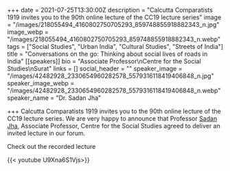 +++
date = 2021-07-25T13:30:00Z
description = "Calcutta Comparatists 1919 invites you to the 90th online lecture of the CC19 lecture series"
image = "/images/218055494_4160802750705293_859748855918882343_n.jpg"
image_webp = "/images/218055494_4160802750705293_859748855918882343_n.webp"
tags = ["Social Studies", "Urban India", "Cultural Studies", "Streets of India"]
title = "Conversations on the go: Thinking about social lives of roads in India"
[[speakers]]
bio = "Associate Professor\nCentre for the Social Studies\nSurat"
links = []
social_header = ""
speaker_image = "/images/42482928_2330654960282578_5579316118419406848_n.jpg"
speaker_image_webp = "/images/42482928_2330654960282578_5579316118419406848_n.webp"
speaker_name = "Dr. Sadan Jha"

+++
Calcutta Comparatists 1919 invites you to the 90th online lecture of the CC19 lecture series. We are very happy to announce that Professor [Sadan Jha](https://www.facebook.com/sadan.jha?__cft__%5B0%5D=AZXyUMZVyRHjdrX0d7SeoibSk5SfSLZvcoFECqpwpsZqGEsC2VuvKig-8rZ090Kp3T37kk2ACwMiyiJgFzSFaWmtTXbJdjMCpi46mOR48_Zt6w&__tn__=-%5DK-R), Associate Professor, Centre for the Social Studies agreed to deliver an invited lecture in our forum.

Check out the recorded lecture

{{< youtube U9Xna6S1Vjs>}}